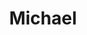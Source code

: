 ---
pid: RS321
title: Michael
location_transcription: west oak lane charter school
zipcode: '19150'
outside_phl: 
neighborhood: Cedarbrook
age: '7'
age_range: 6-13
instagram: 
image_file_name: RS_321.jpg
proposal_transcription: 
topic: Unknown
topic_summary: '0'
type: Other No Form
keywords_other: 
credit: Joshua Johnson
image_labels: 
twitter: 
facebook: 
permalink: "/monuments/rs321/"
layout: item-page
---
